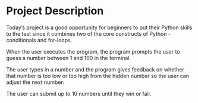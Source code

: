 # Project Description

Today’s project is a good opportunity for beginners to put their Python skills to the test since it combines two of the core constructs of Python -conditionals and for-loops.

When the user executes the program, the program prompts the user to guess a number between 1 and 100 in the terminal.

The user types in a number and the program gives feedback on whether that number is too low or too high from the hidden number so the user can adjust the next number:

The user can submit up to 10 numbers until they win or fail. 
